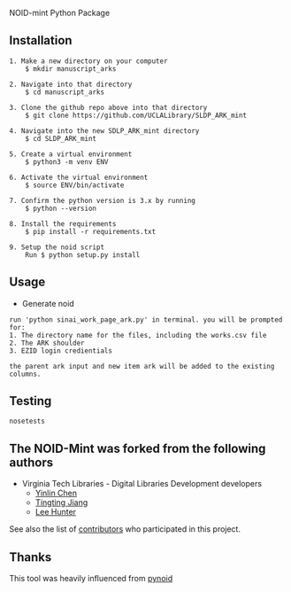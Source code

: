 NOID-mint Python Package

## Installation
```
1. Make a new directory on your computer
	$ mkdir manuscript_arks
	
2. Navigate into that directory
	$ cd manuscript_arks
	
3. Clone the github repo above into that directory
	$ git clone https://github.com/UCLALibrary/SLDP_ARK_mint

4. Navigate into the new SDLP_ARK_mint directory
	$ cd SLDP_ARK_mint
	
5. Create a virtual environment
	$ python3 -m venv ENV

6. Activate the virtual environment
	$ source ENV/bin/activate

7. Confirm the python version is 3.x by running 
	$ python --version

8. Install the requirements
	$ pip install -r requirements.txt

9. Setup the noid script
	Run $ python setup.py install
```

## Usage
* Generate noid
```
run 'python sinai_work_page_ark.py' in terminal. you will be prompted for:
1. The directory name for the files, including the works.csv file
2. The ARK shoulder
3. EZID login credientials

the parent ark input and new item ark will be added to the existing columns.
```

## Testing
```
nosetests
```

## The NOID-Mint was forked from the following authors
* Virginia Tech Libraries - Digital Libraries Development developers
	* [Yinlin Chen](https://github.com/yinlinchen)
	* [Tingting Jiang](https://github.com/tingtingjh)
	* [Lee Hunter](https://github.com/whunter)

See also the list of [contributors](https://github.com/VTUL/NOID-mint/graphs/contributors) who participated in this project.

## Thanks
This tool was heavily influenced from [pynoid](https://github.com/no-reply/pynoid)
